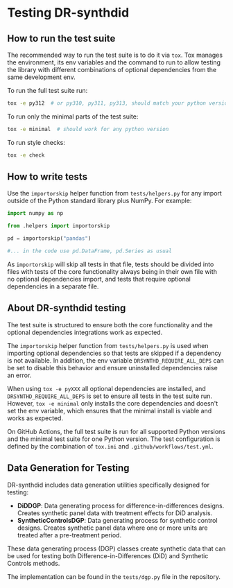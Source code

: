 # Testing DR-synthdid

## How to run the test suite
The recommended way to run the test suite is to do it via `tox`.
Tox manages the environment, its env variables and the command to run
to allow testing the library with different combinations of optional dependencies
from the same development env.

To run the full test suite run:

```bash
tox -e py312  # or py310, py311, py313, should match your python version
```

To run only the minimal parts of the test suite:

```bash
tox -e minimal  # should work for any python version
```

To run style checks:

```bash
tox -e check
```

## How to write tests

Use the `importorskip` helper function from `tests/helpers.py` for any import outside of
the Python standard library plus NumPy. For example:

```python
import numpy as np

from .helpers import importorskip

pd = importorskip("pandas")

#... in the code use pd.DataFrame, pd.Series as usual
```

As `importorskip` will skip all tests in that file, tests should be divided into
files with tests of the core functionality always being in their own file
with no optional dependencies import, and tests that require optional dependencies
in a separate file.

## About DR-synthdid testing

The test suite is structured to ensure both the core functionality and the optional
dependencies integrations work as expected.

The `importorskip` helper function from `tests/helpers.py` is used when importing
optional dependencies so that tests are skipped if a dependency is not available.
In addition, the env variable `DRSYNTHD_REQUIRE_ALL_DEPS` can be set to disable this behavior
and ensure uninstalled dependencies raise an error.

When using `tox -e pyXXX` all optional dependencies are installed,
and `DRSYNTHD_REQUIRE_ALL_DEPS` is set to ensure all tests in the test suite run.
However, `tox -e minimal` only installs the core dependencies and doesn't set the env variable,
which ensures that the minimal install is viable and works as expected.

On GitHub Actions, the full test suite is run for all supported Python versions
and the minimal test suite for one Python version.
The test configuration is defined by the combination of `tox.ini` and `.github/workflows/test.yml`.

## Data Generation for Testing

DR-synthdid includes data generation utilities specifically designed for testing:

- **DiDDGP**: Data generating process for difference-in-differences designs. Creates synthetic panel data with treatment effects for DiD analysis.
- **SyntheticControlsDGP**: Data generating process for synthetic control designs. Creates synthetic panel data where one or more units are treated after a pre-treatment period.

These data generating process (DGP) classes create synthetic data that can be used
for testing both Difference-in-Differences (DiD) and Synthetic Controls methods.

The implementation can be found in the `tests/dgp.py` file in the repository.
